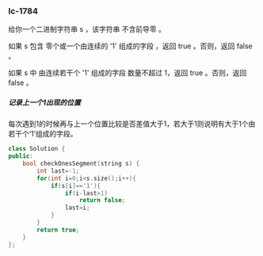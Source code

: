 ### lc-1784

给你一个二进制字符串 s ，该字符串 不含前导零 。

如果 s 包含 零个或一个由连续的 '1' 组成的字段 ，返回 true 。否则，返回 false 。

如果 s 中 由连续若干个 '1' 组成的字段 数量不超过 1，返回 true 。否则，返回 false 。



##### 记录上一个1出现的位置

每次遇到1的时候再与上一个位置比较是否差值大于1，若大于1则说明有大于1个由若干个‘1’组成的字段。



```c++
class Solution {
public:
    bool checkOnesSegment(string s) {
        int last=-1;
        for(int i=0;i<s.size();i++){
            if(s[i]=='1'){
                if(i-last>1)
                    return false;
                last=i;
            }
        }
        return true;
    }
};
```

